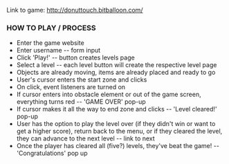 Link to game: http://donuttouch.bitballoon.com/

### HOW TO PLAY / PROCESS
- Enter the game website
- Enter username -- form input
- Click 'Play!' -- button creates levels page
- Select a level -- each level button will create the respective level page
- Objects are already moving, items are already placed and ready to go
- User's cursor enters the start zone and clicks
- On click, event listeners are turned on
- If cursor enters into obstacle element or out of the game screen, everything turns red -- 'GAME OVER' pop-up
- If cursor makes it all the way to end zone and clicks -- 'Level cleared!' pop-up
- User has the option to play the level over (if they didn't win or want to get a higher score), return back to the menu, or if they cleared the level, they can advance to the next level -- link to next
- Once the player has cleared all (five?) levels, they've beat the game! -- 'Congratulations' pop up
